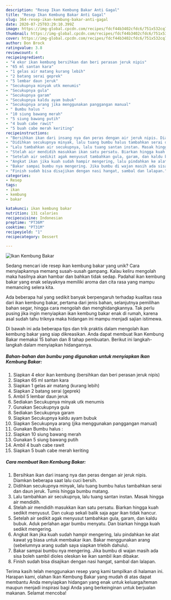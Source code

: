 ```yaml
---
description: "Resep Ikan Kembung Bakar Anti Gagal"
title: "Resep Ikan Kembung Bakar Anti Gagal"
slug: 364-resep-ikan-kembung-bakar-anti-gagal
date: 2020-07-25T03:29:10.399Z
image: https://img-global.cpcdn.com/recipes/fdcf44b3402cfdc6/751x532cq70/ikan-kembung-bakar-foto-resep-utama.jpg
thumbnail: https://img-global.cpcdn.com/recipes/fdcf44b3402cfdc6/751x532cq70/ikan-kembung-bakar-foto-resep-utama.jpg
cover: https://img-global.cpcdn.com/recipes/fdcf44b3402cfdc6/751x532cq70/ikan-kembung-bakar-foto-resep-utama.jpg
author: Don Brock
ratingvalue: 3.8
reviewcount: 4
recipeingredient:
- "4 ekor ikan kembung bersihkan dan beri perasan jeruk nipis"
- "65 ml santan kara"
- "1 gelas air matang kurang lebih"
- "2 batang serai geprek"
- "5 lembar daun jeruk"
- "Secukupnya minyak utk menumis"
- "Secukupnya gula"
- "Secukupnya garam"
- "Secukupnya kaldu ayam bubuk"
- "Secukupnya arang jika menggunakan panggangan manual"
- " Bumbu halus "
- "10 siung bawang merah"
- "5 siung bawang putih"
- "4 buah cabe rawit"
- "5 buah cabe merah keriting"
recipeinstructions:
- "Bersihkan ikan dari insang nya dan peras dengan air jeruk nipis. Diamkan beberapa saat lalu cuci bersih."
- "Didihkan secukupnya minyak, lalu tuang bumbu halus tambahkan serai dan daun jeruk. Tumis hingga bumbu matang."
- "Lalu tambahkan air secukupnya, lalu tuang santan instan. Masak hingga air mendidih."
- "Stelah air mendidih masukkan ikan satu persatu. Biarkan hingga kuah sedikit menyusut. Dan cukup sekali balik saja agar ikan tidak hancur."
- "Setelah air sedikit agak menyusut tambahkan gula, garam, dan kaldu bubuk. Aduk perlahan agar bumbu menyatu. Dan biarkan hingga kuah sedikit mengering."
- "Angkat ikan jika kuah sudah hampir mengering, lalu pindahkan ke alat kawat yg biasa untuk membakar ikan. Bakar menggunakan arang (sebelumnya arang sudah saya siapkan trlebih dahulu)."
- "Bakar sampai bumbu nya mengering. Jika bumbu di wajan masih ada sisa boleh sambil dioles oleskan ke ikan sambil ikan dibakar."
- "Finish sudah bisa disajikan dengan nasi hangat, sambal dan lalapan."
categories:
- Resep
tags:
- ikan
- kembung
- bakar

katakunci: ikan kembung bakar 
nutrition: 131 calories
recipecuisine: Indonesian
preptime: "PT36M"
cooktime: "PT31M"
recipeyield: "1"
recipecategory: Dessert

---
```



![Ikan Kembung Bakar](https://img-global.cpcdn.com/recipes/fdcf44b3402cfdc6/751x532cq70/ikan-kembung-bakar-foto-resep-utama.jpg)

Sedang mencari ide resep ikan kembung bakar yang unik? Cara menyiapkannya memang susah-susah gampang. Kalau keliru mengolah maka hasilnya akan hambar dan bahkan tidak sedap. Padahal ikan kembung bakar yang enak selayaknya memiliki aroma dan cita rasa yang mampu memancing selera kita.

Ada beberapa hal yang sedikit banyak berpengaruh terhadap kualitas rasa dari ikan kembung bakar, pertama dari jenis bahan, selanjutnya pemilihan bahan segar, hingga cara mengolah dan menghidangkannya. Tak perlu pusing jika ingin menyiapkan ikan kembung bakar enak di rumah, karena asal sudah tahu triknya maka hidangan ini mampu menjadi sajian istimewa.




Di bawah ini ada beberapa tips dan trik praktis dalam mengolah ikan kembung bakar yang siap dikreasikan. Anda dapat membuat Ikan Kembung Bakar memakai 15 bahan dan 8 tahap pembuatan. Berikut ini langkah-langkah dalam menyiapkan hidangannya.

<!--inarticleads1-->

##### Bahan-bahan dan bumbu yang digunakan untuk menyiapkan Ikan Kembung Bakar:

1. Siapkan 4 ekor ikan kembung (bersihkan dan beri perasan jeruk nipis)
1. Siapkan 65 ml santan kara
1. Siapkan 1 gelas air matang (kurang lebih)
1. Siapkan 2 batang serai (geprek)
1. Ambil 5 lembar daun jeruk
1. Sediakan Secukupnya minyak utk menumis
1. Gunakan Secukupnya gula
1. Sediakan Secukupnya garam
1. Siapkan Secukupnya kaldu ayam bubuk
1. Siapkan Secukupnya arang (jika menggunakan panggangan manual)
1. Gunakan  Bumbu halus :
1. Siapkan 10 siung bawang merah
1. Gunakan 5 siung bawang putih
1. Ambil 4 buah cabe rawit
1. Siapkan 5 buah cabe merah keriting




<!--inarticleads2-->

##### Cara membuat Ikan Kembung Bakar:

1. Bersihkan ikan dari insang nya dan peras dengan air jeruk nipis. Diamkan beberapa saat lalu cuci bersih.
1. Didihkan secukupnya minyak, lalu tuang bumbu halus tambahkan serai dan daun jeruk. Tumis hingga bumbu matang.
1. Lalu tambahkan air secukupnya, lalu tuang santan instan. Masak hingga air mendidih.
1. Stelah air mendidih masukkan ikan satu persatu. Biarkan hingga kuah sedikit menyusut. Dan cukup sekali balik saja agar ikan tidak hancur.
1. Setelah air sedikit agak menyusut tambahkan gula, garam, dan kaldu bubuk. Aduk perlahan agar bumbu menyatu. Dan biarkan hingga kuah sedikit mengering.
1. Angkat ikan jika kuah sudah hampir mengering, lalu pindahkan ke alat kawat yg biasa untuk membakar ikan. Bakar menggunakan arang (sebelumnya arang sudah saya siapkan trlebih dahulu).
1. Bakar sampai bumbu nya mengering. Jika bumbu di wajan masih ada sisa boleh sambil dioles oleskan ke ikan sambil ikan dibakar.
1. Finish sudah bisa disajikan dengan nasi hangat, sambal dan lalapan.




Terima kasih telah menggunakan resep yang kami tampilkan di halaman ini. Harapan kami, olahan Ikan Kembung Bakar yang mudah di atas dapat membantu Anda menyiapkan hidangan yang enak untuk keluarga/teman maupun menjadi inspirasi bagi Anda yang berkeinginan untuk berjualan makanan. Selamat mencoba!
